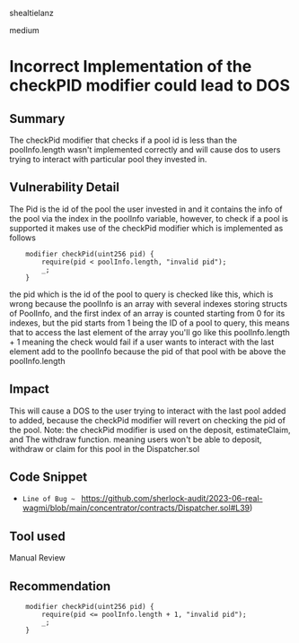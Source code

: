 shealtielanz

medium

# Incorrect Implementation of the checkPID modifier could lead to DOS

## Summary
The checkPid modifier that checks if a pool id is less than the poolInfo.length wasn't implemented correctly and will cause dos to users trying to interact with particular pool they invested in.
## Vulnerability Detail
The Pid is the id of the pool the user invested in and it contains the info of the pool via the index in the poolInfo variable, however, to check if a pool  is supported it makes use of the checkPid modifier which is implemented as follows
```solidity
    modifier checkPid(uint256 pid) {
        require(pid < poolInfo.length, "invalid pid");
        _;
    }
```
the pid which is the id of the pool to query is checked like this, which is wrong because the poolInfo is an array with several indexes storing structs of PoolInfo, and the first index of an array is counted starting from 0 for its indexes, but the pid starts from 1 being the ID of a pool to query, this means that to access the last element of the array you'll go like this poolInfo.length + 1 meaning the check would fail if a user wants to interact with the last element add to the poolInfo because the pid of that pool with be above the poolInfo.length
## Impact
This will cause a DOS to the user trying to interact with the last pool added to added, because the checkPid modifier will revert on checking the pid of the pool. Note: the checkPid modifier is used on the deposit, estimateClaim, and The withdraw function. meaning users won't be able to deposit, withdraw or claim for this pool in the Dispatcher.sol
## Code Snippet
- `Line of Bug ~ ` https://github.com/sherlock-audit/2023-06-real-wagmi/blob/main/concentrator/contracts/Dispatcher.sol#L39)
## Tool used

Manual Review

## Recommendation
```solidity
    modifier checkPid(uint256 pid) {
        require(pid <= poolInfo.length + 1, "invalid pid");
        _;
    }
```